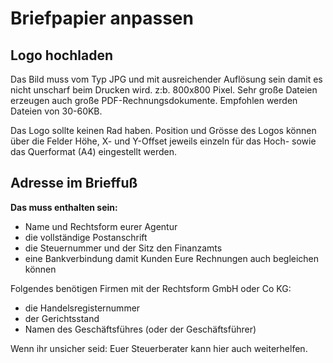 # Briefpapier anpassen

## Logo hochladen

Das Bild muss vom Typ  JPG und mit ausreichender Auflösung sein damit es nicht unscharf beim Drucken wird. z:b. 800x800 Pixel. Sehr große Dateien erzeugen auch große PDF-Rechnungsdokumente. Empfohlen werden Dateien von 30-60KB.

Das Logo sollte keinen Rad haben. Position und Grösse des Logos können über die Felder Höhe, X- und Y-Offset jeweils einzeln für das Hoch- sowie das Querformat \(A4\) eingestellt werden.

## Adresse im Brieffuß

**Das muss enthalten sein:**

* Name und Rechtsform eurer Agentur
* die vollständige Postanschrift
* die Steuernummer und der Sitz den Finanzamts
* eine Bankverbindung damit Kunden Eure Rechnungen auch begleichen können

Folgendes benötigen Firmen mit der Rechtsform GmbH oder Co KG:

* die Handelsregisternummer
* der Gerichtsstand
* Namen des Geschäftsführes \(oder der Geschäftsführer\)

Wenn ihr unsicher seid: Euer Steuerberater kann hier auch weiterhelfen.

